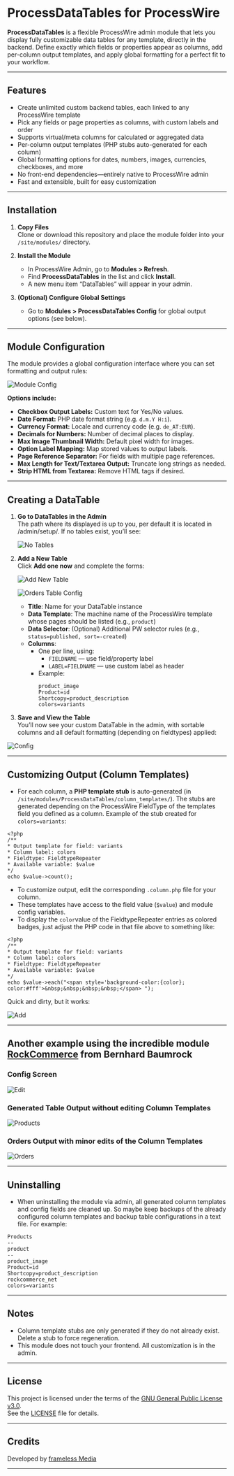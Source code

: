 # ProcessDataTables for ProcessWire

**ProcessDataTables** is a flexible ProcessWire admin module that lets you display fully customizable data tables for any template, directly in the backend. Define exactly which fields or properties appear as columns, add per-column output templates, and apply global formatting for a perfect fit to your workflow.

---

## Features

- Create unlimited custom backend tables, each linked to any ProcessWire template
- Pick any fields or page properties as columns, with custom labels and order
- Supports virtual/meta columns for calculated or aggregated data
- Per-column output templates (PHP stubs auto-generated for each column)
- Global formatting options for dates, numbers, images, currencies, checkboxes, and more
- No front-end dependencies—entirely native to ProcessWire admin
- Fast and extensible, built for easy customization


---


## Installation

1. **Copy Files**  
   Clone or download this repository and place the module folder into your `/site/modules/` directory.

2. **Install the Module**  
   - In ProcessWire Admin, go to **Modules > Refresh**.
   - Find **ProcessDataTables** in the list and click **Install**.
   - A new menu item “DataTables” will appear in your admin.

3. **(Optional) Configure Global Settings**  
   - Go to **Modules > ProcessDataTables Config** for global output options (see below).


---


## Module Configuration

The module provides a global configuration interface where you can set formatting and output rules:

![Module Config](img/ProcessDataTables_1.png)

**Options include:**

- **Checkbox Output Labels:** Custom text for Yes/No values.
- **Date Format:** PHP date format string (e.g. `d.m.Y H:i`).
- **Currency Format:** Locale and currency code (e.g. `de_AT:EUR`).
- **Decimals for Numbers:** Number of decimal places to display.
- **Max Image Thumbnail Width:** Default pixel width for images.
- **Option Label Mapping:** Map stored values to output labels.
- **Page Reference Separator:** For fields with multiple page references.
- **Max Length for Text/Textarea Output:** Truncate long strings as needed.
- **Strip HTML from Textarea:** Remove HTML tags if desired.


---


## Creating a DataTable

1. **Go to DataTables in the Admin**  
   The path where its displayed is up to you, per default it is located in /admin/setup/. If no tables exist, you’ll see:
   
   ![No Tables](img/ProcessDataTables_2.png)

3. **Add a New Table**  
   Click **Add one now** and complete the forms:

   ![Add New Table](img/ProcessDataTables_3.png)

   ![Orders Table Config](img/ProcessDataTables_5.png)

   - **Title**: Name for your DataTable instance
   - **Data Template**: The machine name of the ProcessWire template whose pages should be listed (e.g., `product`)
   - **Data Selector**: (Optional) Additional PW selector rules (e.g., `status=published, sort=-created`)
   - **Columns**:  
	 - One per line, using:
	   - `FIELDNAME` — use field/property label
	   - `LABEL=FIELDNAME` — use custom label as header
	 - Example:  
	   ```
	   product_image
	   Product=id
	   Shortcopy=product_description
	   colors=variants
	   ```

4. **Save and View the Table**  
   You’ll now see your custom DataTable in the admin, with sortable columns and all default formatting (depending on fieldtypes) applied:

![Config](img/ProcessDataTables_6.png)


---


## Customizing Output (Column Templates)

- For each column, a **PHP template stub** is auto-generated (in `/site/modules/ProcessDataTables/column_templates/`).
  The stubs are generated depending on the ProcessWire FieldType of the templates field you defined as a column.
  Example of the stub created for `colors=variants`:
```
<?php
/**
* Output template for field: variants
* Column label: colors
* Fieldtype: FieldtypeRepeater
* Available variable: $value
*/
echo $value->count();
```

- To customize output, edit the corresponding `.column.php` file for your column.
- These templates have access to the field value (`$value`) and module config variables.
- To display the `color`value of the FieldtypeRepeater entries as colored badges, just adjust the PHP code in that file above to something like:
 ```
<?php
/**
* Output template for field: variants
* Column label: colors
* Fieldtype: FieldtypeRepeater
* Available variable: $value
*/
echo $value->each("<span style='background-color:{color}; color:#fff'>&nbsp;&nbsp;&nbsp;&nbsp;</span> ");
```
Quick and dirty, but it works:

![Add](img/ProcessDataTables_7.png)


---


## Another example using the incredible module [RockCommerce](https://www.baumrock.com/processwire/module/rockcommerce/) from Bernhard Baumrock

### Config Screen

![Edit](img/ProcessDataTables_8.png)

### Generated Table Output without editing Column Templates

![Products](img/ProcessDataTables_9.png)

### Orders Output with minor edits of the Column Templates

![Orders](img/ProcessDataTables_10.png) 


---


## Uninstalling

- When uninstalling the module via admin, all generated column templates and config fields are cleaned up. So maybe keep backups of the already configured column templates and backup table configurations in a text file. For example:
```
Products
--
product
--
product_image
Product=id
Shortcopy=product_description
rockcommerce_net
colors=variants
```


---


## Notes

- Column template stubs are only generated if they do not already exist. Delete a stub to force regeneration.
- This module does not touch your frontend. All customization is in the admin.

---

## License

This project is licensed under the terms of the [GNU General Public License v3.0](https://www.gnu.org/licenses/gpl-3.0.html).  
See the [LICENSE](LICENSE) file for details.

---

## Credits

Developed by [frameless Media](https://framelessmedia.at/)

---
